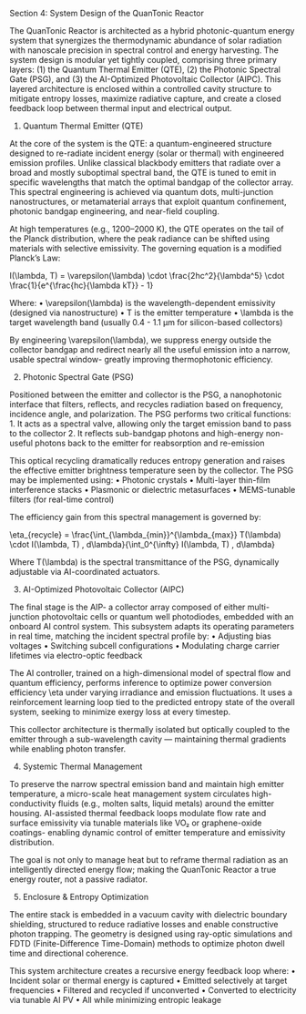 Section 4: System Design of the QuanTonic Reactor

The QuanTonic Reactor is architected as a hybrid photonic-quantum energy system that synergizes the thermodynamic abundance of solar radiation with nanoscale precision in spectral control and energy harvesting. The system design is modular yet tightly coupled, comprising three primary layers: (1) the Quantum Thermal Emitter (QTE), (2) the Photonic Spectral Gate (PSG), and (3) the AI-Optimized Photovoltaic Collector (AIPC). This layered architecture is enclosed within a controlled cavity structure to mitigate entropy losses, maximize radiative capture, and create a closed feedback loop between thermal input and electrical output.

1. Quantum Thermal Emitter (QTE)

At the core of the system is the QTE: a quantum-engineered structure designed to re-radiate incident energy (solar or thermal) with engineered emission profiles. Unlike classical blackbody emitters that radiate over a broad and mostly suboptimal spectral band, the QTE is tuned to emit in specific wavelengths that match the optimal bandgap of the collector array. This spectral engineering is achieved via quantum dots, multi-junction nanostructures, or metamaterial arrays that exploit quantum confinement, photonic bandgap engineering, and near-field coupling.

At high temperatures (e.g., 1200–2000 K), the QTE operates on the tail of the Planck distribution, where the peak radiance can be shifted using materials with selective emissivity. The governing equation is a modified Planck’s Law:

I(\lambda, T) = \varepsilon(\lambda) \cdot \frac{2hc^2}{\lambda^5} \cdot \frac{1}{e^{\frac{hc}{\lambda kT}} - 1}

Where:
	•	\varepsilon(\lambda) is the wavelength-dependent emissivity (designed via nanostructure)
	•	T is the emitter temperature
	•	\lambda is the target wavelength band (usually 0.4 - 1.1 μm for silicon-based collectors)

By engineering \varepsilon(\lambda), we suppress energy outside the collector bandgap and redirect nearly all the useful emission into a narrow, usable spectral window- greatly improving thermophotonic efficiency.

2. Photonic Spectral Gate (PSG)

Positioned between the emitter and collector is the PSG, a nanophotonic interface that filters, reflects, and recycles radiation based on frequency, incidence angle, and polarization. The PSG performs two critical functions:
	1.	It acts as a spectral valve, allowing only the target emission band to pass to the collector
	2.	It reflects sub-bandgap photons and high-energy non-useful photons back to the emitter for reabsorption and re-emission

This optical recycling dramatically reduces entropy generation and raises the effective emitter brightness temperature seen by the collector. The PSG may be implemented using:
	•	Photonic crystals
	•	Multi-layer thin-film interference stacks
	•	Plasmonic or dielectric metasurfaces
	•	MEMS-tunable filters (for real-time control)

The efficiency gain from this spectral management is governed by:

\eta_{recycle} = \frac{\int_{\lambda_{min}}^{\lambda_{max}} T(\lambda) \cdot I(\lambda, T) \, d\lambda}{\int_0^{\infty} I(\lambda, T) \, d\lambda}

Where T(\lambda) is the spectral transmittance of the PSG, dynamically adjustable via AI-coordinated actuators.

3. AI-Optimized Photovoltaic Collector (AIPC)

The final stage is the AIP- a collector array composed of either multi-junction photovoltaic cells or quantum well photodiodes, embedded with an onboard AI control system. This subsystem adapts its operating parameters in real time, matching the incident spectral profile by:
	•	Adjusting bias voltages
	•	Switching subcell configurations
	•	Modulating charge carrier lifetimes via electro-optic feedback

The AI controller, trained on a high-dimensional model of spectral flow and quantum efficiency, performs inference to optimize power conversion efficiency \eta under varying irradiance and emission fluctuations. It uses a reinforcement learning loop tied to the predicted entropy state of the overall system, seeking to minimize exergy loss at every timestep.

This collector architecture is thermally isolated but optically coupled to the emitter through a sub-wavelength cavity — maintaining thermal gradients while enabling photon transfer.

4. Systemic Thermal Management

To preserve the narrow spectral emission band and maintain high emitter temperature, a micro-scale heat management system circulates high-conductivity fluids (e.g., molten salts, liquid metals) around the emitter housing. AI-assisted thermal feedback loops modulate flow rate and surface emissivity via tunable materials like VO₂ or graphene-oxide coatings- enabling dynamic control of emitter temperature and emissivity distribution.

The goal is not only to manage heat but to reframe thermal radiation as an intelligently directed energy flow; making the QuanTonic Reactor a true energy router, not a passive radiator.

5. Enclosure & Entropy Optimization

The entire stack is embedded in a vacuum cavity with dielectric boundary shielding, structured to reduce radiative losses and enable constructive photon trapping. The geometry is designed using ray-optic simulations and FDTD (Finite-Difference Time-Domain) methods to optimize photon dwell time and directional coherence.

This system architecture creates a recursive energy feedback loop where:
	•	Incident solar or thermal energy is captured
	•	Emitted selectively at target frequencies
	•	Filtered and recycled if unconverted
	•	Converted to electricity via tunable AI PV
	•	All while minimizing entropic leakage

